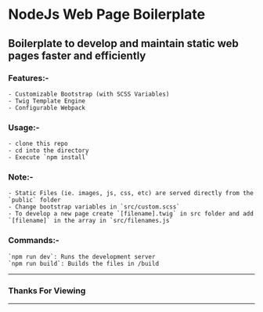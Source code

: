 # NodeJs Web Page Boilerplate

## Boilerplate to develop and maintain static web pages faster and efficiently

### Features:-
	- Customizable Bootstrap (with SCSS Variables)
	- Twig Template Engine
	- Configurable Webpack

### Usage:-
	- clone this repo
	- cd into the directory
	- Execute `npm install`

### Note:-
	- Static Files (ie. images, js, css, etc) are served directly from the `public` folder
	- Change bootstrap variables in `src/custom.scss`
	- To develop a new page create `[filename].twig` in src folder and add `[filename]` in the array in `src/filenames.js`

### Commands:-
	`npm run dev`: Runs the development server
	`npm run build`: Builds the files in /build
---
### Thanks For Viewing
---
